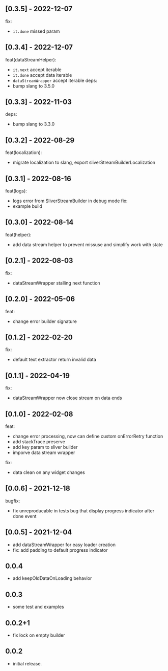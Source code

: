 ## [0.3.5] - 2022-12-07

fix:
- `it.done` missed param

## [0.3.4] - 2022-12-07

feat(dataStreamHelper):
- `it.next` accept iterable
- `it.done` accept data iterable
- `dataStreamWrapper` accept iterable
deps:
- bump slang to 3.5.0

## [0.3.3] - 2022-11-03

deps:
- bump slang to 3.3.0

## [0.3.2] - 2022-08-29

feat(localization):
- migrate localization to slang, export sliverStreamBuilderLocalization

## [0.3.1] - 2022-08-16

feat(logs):
- logs error from SliverStreamBuilder in debug mode
fix:
- example build

## [0.3.0] - 2022-08-14

feat(helper):
- add data stream helper to prevent missuse and simplify work with state

## [0.2.1] - 2022-08-03

fix: 
- dataStreamWrapper stalling next function

## [0.2.0] - 2022-05-06

feat:
- change error builder signature 

## [0.1.2] - 2022-02-20

fix: 
- default text extractor return invalid data

## [0.1.1] - 2022-04-19

fix:
- dataStreamWrapper now close stream on data ends

## [0.1.0] - 2022-02-08

feat:
- change error processing, now can define custom onErrorRetry function
- add stackTrace preserve
- add key param to sliver builder
- imporve data stream wrapper

fix: 
- data clean on any widget changes


## [0.0.6] - 2021-12-18

bugfix:
- fix unreproducable in tests bug that display progress indicator after done event

## [0.0.5] - 2021-12-04

- add dataStreamWrapper for easy loader creation
- fix: add padding to default progress indicator

## 0.0.4
- add keepOldDataOnLoading behavior

## 0.0.3
- some test and examples

## 0.0.2+1
- fix lock on empty builder

## 0.0.2
- initial release.
